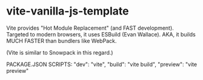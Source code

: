# vite-vanilla-js-template

Vite provides "Hot Module Replacement" (and FAST development).
Targeted to modern browsers, it uses ESBuild (Evan Wallace).  AKA, it builds MUCH FASTER than bundlers like WebPack.

(Vite is similar to Snowpack in this regard.)


PACKAGE.JSON SCRIPTS:
    "dev": "vite",
    "build": "vite build",
    "preview": "vite preview"
